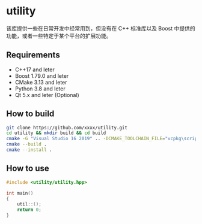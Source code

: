 # utility

该库提供一些在日常开发中经常用到，但没有在 C++ 标准库以及 Boost 中提供的功能，或者一些特定于某个平台的扩展功能。

## Requirements

- C++17 and leter
- Boost 1.79.0 and leter
- CMake 3.13 and leter
- Python 3.8 and leter
- Qt 5.x and leter (Optional)

## How to build

```bash
git clone https://github.com/xxxx/utility.git
cd utility && mkdir build && cd build
cmake -G "Visual Studio 16 2019" .. -DCMAKE_TOOLCHAIN_FILE="vcpkg\scripts\buildsystems\vcpkg.cmake" -DCMAKE_INSTALL_PREFIX="../installed" 
cmake --build .
cmake --install .
```

## How to use

```cpp
#include <utility/utility.hpp>

int main()
{
    util::();
    return 0;
}
```
